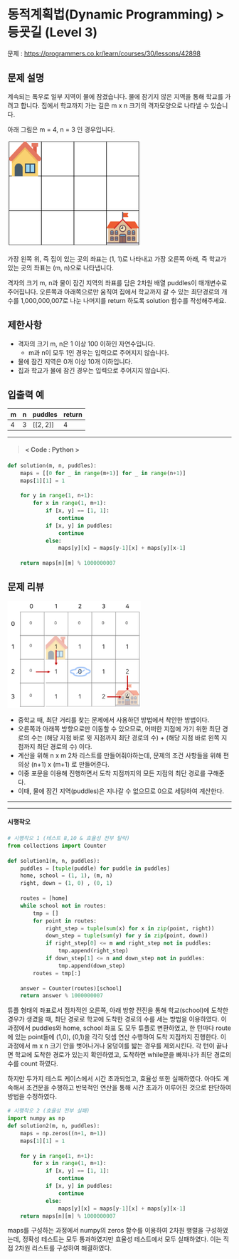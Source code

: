# 동적계획법(Dynamic Programming) > 등굣길 (Level 3)
문제 : https://programmers.co.kr/learn/courses/30/lessons/42898

## 문제 설명
계속되는 폭우로 일부 지역이 물에 잠겼습니다. 물에 잠기지 않은 지역을 통해 학교를 가려고 합니다. 집에서 학교까지 가는 길은 m x n 크기의 격자모양으로 나타낼 수 있습니다.

아래 그림은 m = 4, n = 3 인 경우입니다.

<img src="등굣길.png" height = 240, width = 300>

가장 왼쪽 위, 즉 집이 있는 곳의 좌표는 (1, 1)로 나타내고 가장 오른쪽 아래, 즉 학교가 있는 곳의 좌표는 (m, n)으로 나타냅니다.

격자의 크기 m, n과 물이 잠긴 지역의 좌표를 담은 2차원 배열 puddles이 매개변수로 주어집니다. 오른쪽과 아래쪽으로만 움직여 집에서 학교까지 갈 수 있는 최단경로의 개수를 1,000,000,007로 나눈 나머지를 return 하도록 solution 함수를 작성해주세요.

## 제한사항
- 격자의 크기 m, n은 1 이상 100 이하인 자연수입니다.
    - m과 n이 모두 1인 경우는 입력으로 주어지지 않습니다.
- 물에 잠긴 지역은 0개 이상 10개 이하입니다.
- 집과 학교가 물에 잠긴 경우는 입력으로 주어지지 않습니다.

## 입출력 예

| m | n | puddles | return |
| --- | --- | --- | --- |
| 4 | 3 | [[2, 2]] | 4 |

____

> #### < Code : Python >
```python
def solution(m, n, puddles):
    maps = [[0 for _ in range(m+1)] for _ in range(n+1)]
    maps[1][1] = 1
    
    for y in range(1, n+1):
        for x in range(1, m+1):
            if [x, y] == [1, 1]:
                continue
            if [x, y] in puddles:
                continue
            else:
                maps[y][x] = maps[y-1][x] + maps[y][x-1]
                
    return maps[n][m] % 1000000007
```

## 문제 리뷰

<img src="등굣길아이디어1.png" height = 240, width = 300>

- 중학교 때, 최단 거리를 찾는 문제에서 사용하던 방법에서 착안한 방법이다.
- 오른쪽과 아래쪽 방향으로만 이동할 수 있으므로, 어떠한 지점에 가기 위한 최단 경로의 수는 (해당 지점 바로 윗 지점까지 최단 경로의 수) + (해당 지점 바로 왼쪽 지점까지 최단 경로의 수) 이다.
- 계산을 위해 n x m 2차 리스트를 만들어줘야하는데, 문제의 조건 사항들을 위해 편의상 (n+1) x (m+1) 로 만들어준다.
- 이중 포문을 이용해 진행하면서 도착 지점까지의 모든 지점의 최단 경로를 구해준다.
- 이때, 물에 잠긴 지역(puddles)은 지나갈 수 없으므로 0으로 세팅하여 계산한다.

___
___
#### 시행착오
```python
# 시행착오 1 (테스트 8,10 & 효율성 전부 탈락)
from collections import Counter

def solution1(m, n, puddles):
    puddles = [tuple(puddle) for puddle in puddles]
    home, school = (1, 1), (m, n)
    right, down = (1, 0) , (0, 1)
    
    routes = [home]
    while school not in routes:
        tmp = []
        for point in routes:
            right_step = tuple(sum(x) for x in zip(point, right))
            down_step = tuple(sum(y) for y in zip(point, down))
            if right_step[0] <= m and right_step not in puddles:
                tmp.append(right_step)
            if down_step[1] <= n and down_step not in puddles:
                tmp.append(down_step)
        routes = tmp[:]

    answer = Counter(routes)[school]
    return answer % 1000000007
```

튜플 형태의 좌표로서 점차적인 오른쪽, 아래 방향 전진을 통해 학교(school)에 도착한 경우가 생겼을 때, 최단 경로로 학교에 도착한 경로의 수를 세는 방법을 이용하였다. 이 과정에서 puddles와 home, school 좌표 도 모두 튜플로 변환하였고, 한 턴마다 route에 있는 point들에 (1,0), (0,1)을 각각 덧셈 연산 수행하여 도착 지점까지 진행한다. 이 과정에서 m x n 크기 안을 벗어나거나 웅덩이를 밟는 경우를 제외시킨다. 각 턴이 끝나면 학교에 도착한 경로가 있는지 확인하였고, 도착하면 while문을 빠져나가 최단 경로의 수를 count 하였다.

하지만 두가지 테스트 케이스에서 시간 초과되었고, 효율성 또한 실패하였다. 아마도 계속해서 조건문을 수행하고 반복적인 연산을 통해 시간 초과가 이루어진 것으로 판단하여 방법을 수정하였다.

```python
# 시행착오 2 (효율성 전부 실패)
import numpy as np
def solution2(m, n, puddles):
    maps = np.zeros((n+1, m+1))
    maps[1][1] = 1
    
    for y in range(1, n+1):
        for x in range(1, m+1):
            if [x, y] == [1, 1]:
                continue
            if [x, y] in puddles:
                continue
            else:
                maps[y][x] = maps[y-1][x] + maps[y][x-1]
    return maps[n][m] % 1000000007
```

maps를 구성하는 과정에서 numpy의 zeros 함수를 이용하여 2차원 행렬을 구성하였는데, 정확성 테스트는 모두 통과하였지만 효율성 테스트에서 모두 실패하였다. 이는 직접 2차원 리스트를 구성하여 해결하였다.